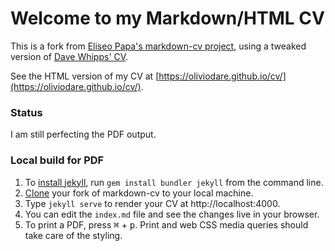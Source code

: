 # Welcome to my Markdown/HTML CV


This is a fork from [Eliseo Papa's markdown-cv project](http://elipapa.github.io/markdown-cv), using a tweaked version of [Dave Whipps' CV](https://davewhipp.github.io/markdown-cv/). 

See the HTML version of my CV at [https://oliviodare.github.io/cv/](https://oliviodare.github.io/cv/).

### Status
I am still perfecting the PDF output. 

### Local build for PDF
1. To [install jekyll](https://jekyllrb.com/docs/installation/), run `gem install bundler jekyll` from the command line.
3. [Clone](https://help.github.com/en/articles/cloning-a-repository) your fork of markdown-cv to your local machine.
3. Type `jekyll serve` to render your CV at http://localhost:4000.
4. You can edit the `index.md` file and see the changes live in your browser.
5. To print a PDF, press <kbd>⌘</kbd> + <kbd>p</kbd>. Print and web CSS media queries should take care of the styling.
